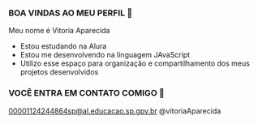 ### BOA VINDAS AO MEU PERFIL 🖤

Meu nome é Vitoria Aparecida

- Estou estudando na Alura
- Estou me desenvolvendo na linguagem JAvaScript
- Utilizo esse espaço para organização e compartilhamento dos meus projetos desenvolvidos

### VOCÊ ENTRA EM CONTATO COMIGO 📧

00001124244864sp@al.educacao.sp.gpv.br
@vitoriaAparecida
